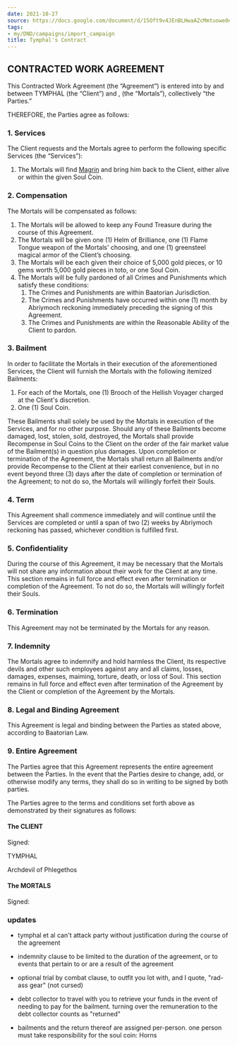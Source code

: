 ```yaml
---
date: 2021-10-27
source: https://docs.google.com/document/d/1SOft9v4JEnBLHwaAZcMmtuowe0d5fghqJCZ6FuFT9F8/edit#heading=h.upx4bkg33os0
tags:
- my/DND/campaigns/import_campaign
title: Tymphal's Contract
---
```



## CONTRACTED WORK AGREEMENT

This Contracted Work Agreement (the “Agreement”) is entered into by and between TYMPHAL (the “Client”) and , (the “Mortals”), collectively “the Parties.”

THEREFORE, the Parties agree as follows:

### 1. Services

The Client requests and the Mortals agree to perform the following specific Services (the “Services”):

1. The Mortals will find [Magrin](/dnd/npcs/magrin/) and bring him back to the Client, either alive or within the given Soul Coin.

### 2. Compensation

The Mortals will be compensated as follows:

1. The Mortals will be allowed to keep any Found Treasure during the course of this Agreement.
2. The Mortals will be given one (1) Helm of Brilliance, one (1) Flame Tongue weapon of the Mortals' choosing, and one (1) greensteel magical armor of the Client’s choosing.
3. The Mortals will be each given their choice of 5,000 gold pieces, or 10 gems worth 5,000 gold pieces in toto, or one Soul Coin.
4. The Mortals will be fully pardoned of all Crimes and Punishments which satisfy these conditions:
    1. The Crimes and Punishments are within Baatorian Jurisdiction.
    2. The Crimes and Punishments have occurred within one (1) month by Abriymoch reckoning immediately preceding the signing of this Agreement.
    3. The Crimes and Punishments are within the Reasonable Ability of the Client to pardon.

### 3. Bailment

In order to facilitate the Mortals in their execution of the aforementioned Services, the Client will furnish the Mortals with the following itemized Bailments:

1. For each of the Mortals, one (1) Brooch of the Hellish Voyager charged at the Client's discretion.
2. One (1) Soul Coin.

These Bailments shall solely be used by the Mortals in execution of the Services, and for no other purpose. Should any of these Bailments become damaged, lost, stolen, sold, destroyed, the Mortals shall provide Recompense in Soul Coins to the Client on the order of the fair market value of the Bailment(s) in question plus damages. Upon completion or termination of the Agreement, the Mortals shall return all Bailments and/or provide Recompense to the Client at their earliest convenience, but in no event beyond three (3) days after the date of completion or termination of the Agreement; to not do so, the Mortals will willingly forfeit their Souls.

### 4. Term

This Agreement shall commence immediately and will continue until the Services are completed or until a span of two (2) weeks by Abriymoch reckoning has passed, whichever condition is fulfilled first.

### 5. Confidentiality

During the course of this Agreement, it may be necessary that the Mortals will not share any information about their work for the Client at any time. This section remains in full force and effect even after termination or completion of the Agreement. To not do so, the Mortals will willingly forfeit their Souls.

### 6. Termination

This Agreement may not be terminated by the Mortals for any reason.

### 7. Indemnity

The Mortals agree to indemnify and hold harmless the Client, its respective devils and other such employees against any and all claims, losses, damages, expenses, maiming, torture, death, or loss of Soul. This section remains in full force and effect even after termination of the Agreement by the Client or completion of the Agreement by the Mortals.

### 8. Legal and Binding Agreement

This Agreement is legal and binding between the Parties as stated above, according to Baatorian Law.

### 9. Entire Agreement

The Parties agree that this Agreement represents the entire agreement between the Parties. In the event that the Parties desire to change, add, or otherwise modify any terms, they shall do so in writing to be signed by both parties.

The Parties agree to the terms and conditions set forth above as demonstrated by their signatures as follows:

#### The CLIENT

Signed:

TYMPHAL

Archdevil of Phlegethos

#### The MORTALS

Signed:

### updates

- tymphal et al can't attack party without justification during the course of the agreement

- indemnity clause to be limited to the duration of the agreement, or to events that pertain to or are a result of the agreement

- optional trial by combat clause, to outfit you lot with, and I quote, "rad-ass gear" (not cursed)

- debt collector to travel with you to retrieve your funds in the event of needing to pay for the bailment. turning over the remuneration to the debt collector counts as "returned"

- bailments and the return thereof are assigned per-person. one person must take responsibility for the soul coin: Horns
